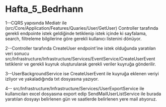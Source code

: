 # Hafta_5_Bedrhann
1--CQRS yapısında Mediatr ile (src/Core/Application/Features/Quaries/User/GetUser) Controller tarafında gerekli endpointe istek geldiğinde tetiklenip istek içinde ki 
sayfalama, search, filtreleme bilgilerine göre gerekli kullanıcı listenini dönüyor.

2--Controller tarafında CreateUser endpoint'ine istek olduğunda yaratılan veri sonucu src/Infrastructure/Infrastructure/Services/EventService/CreateUserEvent tetiklenir ve gerekli kuyruk oluşturularak gerekli veriler kuyruğa gönderilir.

3--UserBackgroundService ise CreateUserEvent  ile kuyruğa eklenen veriyi izliyor ve yakaladığında txt dosyasına yazıyor.

4-- src/Infrastructure/Infrastructure/Services/UserExportService ile kullanıcıları excel dosyasına export edip SendMailUserListService ile burada yaratılan dosyayı belirlenen gün ve saatlerde belirlenen yere mail atıyoruz.

